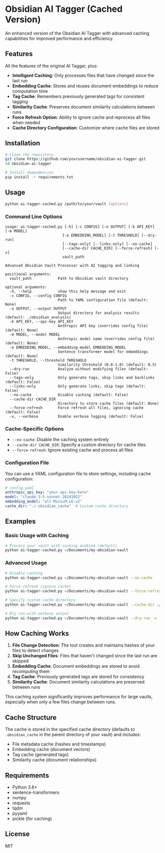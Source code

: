 # Obsidian AI Tagger (Cached Version)

An enhanced version of the Obsidian AI Tagger with advanced caching capabilities for improved performance and efficiency.

## Features

All the features of the original AI Tagger, plus:

- **Intelligent Caching**: Only processes files that have changed since the last run
- **Embedding Cache**: Stores and reuses document embeddings to reduce computation time
- **Tag Cache**: Remembers previously generated tags for consistent tagging
- **Similarity Cache**: Preserves document similarity calculations between runs
- **Force Refresh Option**: Ability to ignore cache and reprocess all files when needed
- **Cache Directory Configuration**: Customize where cache files are stored

## Installation

```bash
# Clone the repository
git clone https://github.com/yourusername/obsidian-ai-tagger.git
cd obsidian-ai-tagger

# Install dependencies
pip install -r requirements.txt
```

## Usage

```bash
python ai-tagger-cached.py /path/to/your/vault [options]
```

### Command Line Options

```
usage: ai-tagger-cached.py [-h] [-c CONFIG] [-o OUTPUT] [-k API_KEY] [-m MODEL]
                          [-e EMBEDDING_MODEL] [-t THRESHOLD] [--dry-run]
                          [--tags-only] [--links-only] [--no-cache]
                          [--cache-dir CACHE_DIR] [--force-refresh] [-v]
                          vault_path

Advanced Obsidian Vault Processor with AI tagging and linking

positional arguments:
  vault_path            Path to Obsidian vault directory

optional arguments:
  -h, --help            show this help message and exit
  -c CONFIG, --config CONFIG
                        Path to YAML configuration file (default: None)
  -o OUTPUT, --output OUTPUT
                        Output directory for analysis results (default: ./obsidian_analysis)
  -k API_KEY, --api-key API_KEY
                        Anthropic API key (overrides config file) (default: None)
  -m MODEL, --model MODEL
                        Anthropic model name (overrides config file) (default: None)
  -e EMBEDDING_MODEL, --embedding-model EMBEDDING_MODEL
                        Sentence transformer model for embeddings (default: None)
  -t THRESHOLD, --threshold THRESHOLD
                        Similarity threshold (0.0-1.0) (default: 0.5)
  --dry-run             Analyze without modifying files (default: False)
  --tags-only           Only generate tags, skip links and backlinks (default: False)
  --links-only          Only generate links, skip tags (default: False)
  --no-cache            Disable caching (default: False)
  --cache-dir CACHE_DIR
                        Directory to store cache files (default: None)
  --force-refresh       Force refresh all files, ignoring cache (default: False)
  -v, --verbose         Enable verbose logging (default: False)
```

### Cache-Specific Options

- `--no-cache`: Disable the caching system entirely
- `--cache-dir CACHE_DIR`: Specify a custom directory for cache files
- `--force-refresh`: Ignore existing cache and process all files

### Configuration File

You can use a YAML configuration file to store settings, including cache configuration:

```yaml
# config.yaml
anthropic_api_key: "your-api-key-here"
model: "claude-3-5-sonnet-20241022"
embedding_model: "all-MiniLM-L6-v2"
cache_dir: "./.obsidian_cache"  # Custom cache directory
```

## Examples

### Basic Usage with Caching

```bash
# Process your vault with caching enabled (default)
python ai-tagger-cached.py ~/Documents/my-obsidian-vault
```

### Advanced Usage

```bash
# Disable caching
python ai-tagger-cached.py ~/Documents/my-obsidian-vault --no-cache

# Force refresh (ignore cache)
python ai-tagger-cached.py ~/Documents/my-obsidian-vault --force-refresh

# Specify custom cache directory
python ai-tagger-cached.py ~/Documents/my-obsidian-vault --cache-dir ./my-cache-folder

# Dry run with verbose output
python ai-tagger-cached.py ~/Documents/my-obsidian-vault --dry-run -v
```

## How Caching Works

1. **File Change Detection**: The tool creates and maintains hashes of your files to detect changes
2. **Skip Unchanged Files**: Files that haven't changed since the last run are skipped
3. **Embedding Cache**: Document embeddings are stored to avoid recomputing them
4. **Tag Cache**: Previously generated tags are stored for consistency
5. **Similarity Cache**: Document similarity calculations are preserved between runs

This caching system significantly improves performance for large vaults, especially when only a few files change between runs.

## Cache Structure

The cache is stored in the specified cache directory (defaults to `.obsidian_cache` in the parent directory of your vault) and includes:

- File metadata cache (hashes and timestamps)
- Embedding cache (document vectors)
- Tag cache (generated tags)
- Similarity cache (document relationships)

## Requirements

- Python 3.8+
- sentence-transformers
- numpy
- requests
- tqdm
- pyyaml
- pickle (for caching)

## License

MIT
